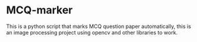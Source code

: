 # MCQ-marker

This is a python script that marks MCQ question paper automatically, this is an image processing project using opencv and other libraries to work.
